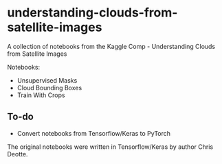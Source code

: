 # understanding-clouds-from-satellite-images

A collection of notebooks from the Kaggle Comp - Understanding Clouds from Satellite Images

Notebooks:
  - Unsupervised Masks
  - Cloud Bounding Boxes
  - Train With Crops

## To-do

- Convert notebooks from Tensorflow/Keras to PyTorch

The original notebooks were written in Tensorflow/Keras by author Chris Deotte.
